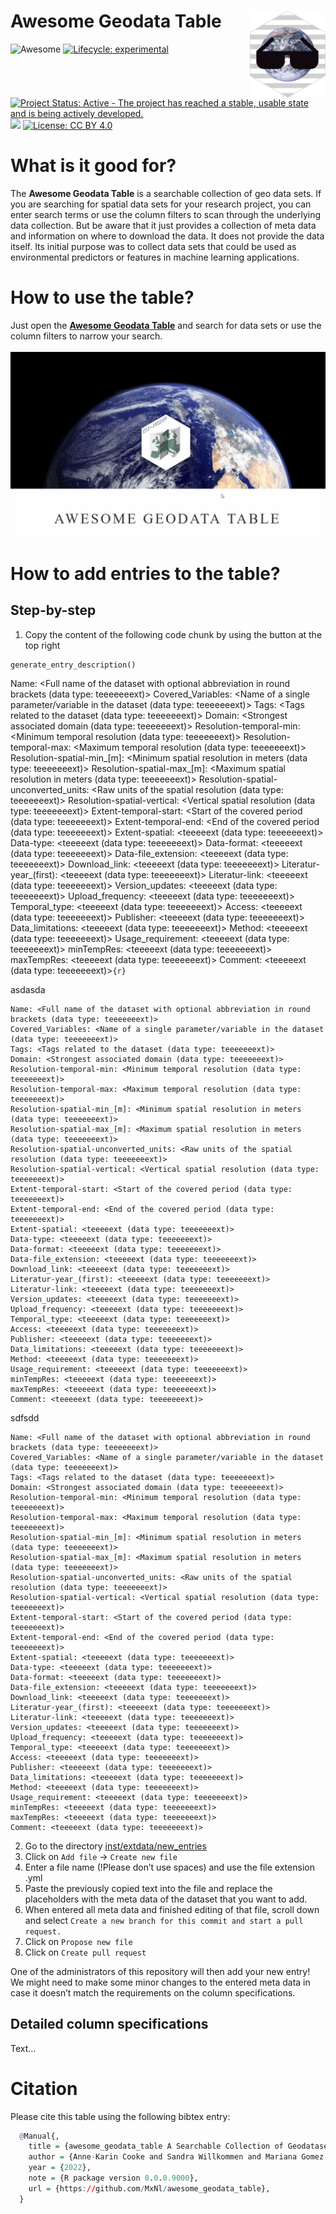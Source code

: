 
<!-- README.md is generated from README.Rmd. Please edit that file -->

# Awesome Geodata Table <img src='man/figures/awesome_geodata_table_logo.png' align="right" height="139"/>

<!-- badges: start -->

![Awesome](https://cdn.rawgit.com/sindresorhus/awesome/d7305f38d29fed78fa85652e3a63e154dd8e8829/media/badge.svg)
[![Lifecycle:
experimental](https://img.shields.io/badge/lifecycle-experimental-orange.svg)](https://lifecycle.r-lib.org/articles/stages.html#experimental)
[![Project Status: Active - The project has reached a stable, usable
state and is being actively
developed.](https://www.repostatus.org/badges/latest/active.svg)](https://www.repostatus.org/#active)
[![](https://img.shields.io/github/last-commit/MxNl/awesome_geodata_table.svg)](https://github.com/MxNl/awesome_geodata_table/commits/main)
[![License: CC BY
4.0](https://img.shields.io/badge/license-CC%20BY%204.0-blue.svg)](https://cran.r-project.org/web/licenses/CC%20BY%204.0)
<!-- badges: end -->

# What is it good for?

The **Awesome Geodata Table** is a searchable collection of geo data
sets. If you are searching for spatial data sets for your research
project, you can enter search terms or use the column filters to scan
through the underlying data collection. But be aware that it just
provides a collection of meta data and information on where to download
the data. It does not provide the data itself. Its initial purpose was
to collect data sets that could be used as environmental predictors or
features in machine learning applications.

# How to use the table?

Just open the [**Awesome Geodata
Table**](https://mxnl.github.io/awesome_geodata_table/) and search for
data sets or use the column filters to narrow your search. <br><br>
![alt text here](man/figures/awesomegeodatatable_howto.gif)

# How to add entries to the table?

## Step-by-step

1.  Copy the content of the following code chunk by using the button at
    the top right

``` {r}
generate_entry_description()
```

Name: \<Full name of the dataset with optional abbreviation in round
brackets (data type: teeeeeeext)> Covered_Variables: \<Name of a single
parameter/variable in the dataset (data type: teeeeeeext)> Tags: \<Tags
related to the dataset (data type: teeeeeeext)> Domain: \<Strongest
associated domain (data type: teeeeeeext)> Resolution-temporal-min:
\<Minimum temporal resolution (data type: teeeeeeext)>
Resolution-temporal-max: \<Maximum temporal resolution (data type:
teeeeeeext)> Resolution-spatial-min\_\[m\]: \<Minimum spatial resolution
in meters (data type: teeeeeeext)> Resolution-spatial-max\_\[m\]:
\<Maximum spatial resolution in meters (data type: teeeeeeext)>
Resolution-spatial-unconverted_units: \<Raw units of the spatial
resolution (data type: teeeeeeext)> Resolution-spatial-vertical:
\<Vertical spatial resolution (data type: teeeeeeext)>
Extent-temporal-start: \<Start of the covered period (data type:
teeeeeeext)> Extent-temporal-end: \<End of the covered period (data
type: teeeeeeext)> Extent-spatial: \<teeeeext (data type: teeeeeeext)>
Data-type: \<teeeeext (data type: teeeeeeext)> Data-format: \<teeeeext
(data type: teeeeeeext)> Data-file_extension: \<teeeeext (data type:
teeeeeeext)> Download_link: \<teeeeext (data type: teeeeeeext)>
Literatur-year\_(first): \<teeeeext (data type: teeeeeeext)>
Literatur-link: \<teeeeext (data type: teeeeeeext)> Version_updates:
\<teeeeext (data type: teeeeeeext)> Upload_frequency: \<teeeeext (data
type: teeeeeeext)> Temporal_type: \<teeeeext (data type: teeeeeeext)>
Access: \<teeeeext (data type: teeeeeeext)> Publisher: \<teeeeext (data
type: teeeeeeext)> Data_limitations: \<teeeeext (data type: teeeeeeext)>
Method: \<teeeeext (data type: teeeeeeext)> Usage_requirement:
\<teeeeext (data type: teeeeeeext)> minTempRes: \<teeeeext (data type:
teeeeeeext)> maxTempRes: \<teeeeext (data type: teeeeeeext)> Comment:
\<teeeeext (data type: teeeeeeext)>`{r}`

asdasda

    Name: <Full name of the dataset with optional abbreviation in round brackets (data type: teeeeeeext)>
    Covered_Variables: <Name of a single parameter/variable in the dataset (data type: teeeeeeext)>
    Tags: <Tags related to the dataset (data type: teeeeeeext)>
    Domain: <Strongest associated domain (data type: teeeeeeext)>
    Resolution-temporal-min: <Minimum temporal resolution (data type: teeeeeeext)>
    Resolution-temporal-max: <Maximum temporal resolution (data type: teeeeeeext)>
    Resolution-spatial-min_[m]: <Minimum spatial resolution in meters (data type: teeeeeeext)>
    Resolution-spatial-max_[m]: <Maximum spatial resolution in meters (data type: teeeeeeext)>
    Resolution-spatial-unconverted_units: <Raw units of the spatial resolution (data type: teeeeeeext)>
    Resolution-spatial-vertical: <Vertical spatial resolution (data type: teeeeeeext)>
    Extent-temporal-start: <Start of the covered period (data type: teeeeeeext)>
    Extent-temporal-end: <End of the covered period (data type: teeeeeeext)>
    Extent-spatial: <teeeeext (data type: teeeeeeext)>
    Data-type: <teeeeext (data type: teeeeeeext)>
    Data-format: <teeeeext (data type: teeeeeeext)>
    Data-file_extension: <teeeeext (data type: teeeeeeext)>
    Download_link: <teeeeext (data type: teeeeeeext)>
    Literatur-year_(first): <teeeeext (data type: teeeeeeext)>
    Literatur-link: <teeeeext (data type: teeeeeeext)>
    Version_updates: <teeeeext (data type: teeeeeeext)>
    Upload_frequency: <teeeeext (data type: teeeeeeext)>
    Temporal_type: <teeeeext (data type: teeeeeeext)>
    Access: <teeeeext (data type: teeeeeeext)>
    Publisher: <teeeeext (data type: teeeeeeext)>
    Data_limitations: <teeeeext (data type: teeeeeeext)>
    Method: <teeeeext (data type: teeeeeeext)>
    Usage_requirement: <teeeeext (data type: teeeeeeext)>
    minTempRes: <teeeeext (data type: teeeeeeext)>
    maxTempRes: <teeeeext (data type: teeeeeeext)>
    Comment: <teeeeext (data type: teeeeeeext)>

sdfsdd

    Name: <Full name of the dataset with optional abbreviation in round brackets (data type: teeeeeeext)>
    Covered_Variables: <Name of a single parameter/variable in the dataset (data type: teeeeeeext)>
    Tags: <Tags related to the dataset (data type: teeeeeeext)>
    Domain: <Strongest associated domain (data type: teeeeeeext)>
    Resolution-temporal-min: <Minimum temporal resolution (data type: teeeeeeext)>
    Resolution-temporal-max: <Maximum temporal resolution (data type: teeeeeeext)>
    Resolution-spatial-min_[m]: <Minimum spatial resolution in meters (data type: teeeeeeext)>
    Resolution-spatial-max_[m]: <Maximum spatial resolution in meters (data type: teeeeeeext)>
    Resolution-spatial-unconverted_units: <Raw units of the spatial resolution (data type: teeeeeeext)>
    Resolution-spatial-vertical: <Vertical spatial resolution (data type: teeeeeeext)>
    Extent-temporal-start: <Start of the covered period (data type: teeeeeeext)>
    Extent-temporal-end: <End of the covered period (data type: teeeeeeext)>
    Extent-spatial: <teeeeext (data type: teeeeeeext)>
    Data-type: <teeeeext (data type: teeeeeeext)>
    Data-format: <teeeeext (data type: teeeeeeext)>
    Data-file_extension: <teeeeext (data type: teeeeeeext)>
    Download_link: <teeeeext (data type: teeeeeeext)>
    Literatur-year_(first): <teeeeext (data type: teeeeeeext)>
    Literatur-link: <teeeeext (data type: teeeeeeext)>
    Version_updates: <teeeeext (data type: teeeeeeext)>
    Upload_frequency: <teeeeext (data type: teeeeeeext)>
    Temporal_type: <teeeeext (data type: teeeeeeext)>
    Access: <teeeeext (data type: teeeeeeext)>
    Publisher: <teeeeext (data type: teeeeeeext)>
    Data_limitations: <teeeeext (data type: teeeeeeext)>
    Method: <teeeeext (data type: teeeeeeext)>
    Usage_requirement: <teeeeext (data type: teeeeeeext)>
    minTempRes: <teeeeext (data type: teeeeeeext)>
    maxTempRes: <teeeeext (data type: teeeeeeext)>
    Comment: <teeeeext (data type: teeeeeeext)>

2.  Go to the directory
    [inst/extdata/new_entries](https://github.com/MxNl/awesome_geodata_table/tree/main/inst/extdata/new_entries)
3.  Click on `Add file` -> `Create new file`
4.  Enter a file name (!Please don’t use spaces) and use the file
    extension .yml
5.  Paste the previously copied text into the file and replace the
    placeholders with the meta data of the dataset that you want to add.
6.  When entered all meta data and finished editing of that file, scroll
    down and select
    `Create a new branch for this commit and start a pull request.`
7.  Click on `Propose new file`
8.  Click on `Create pull request`

One of the administrators of this repository will then add your new
entry! We might need to make some minor changes to the entered meta data
in case it doesn’t match the requirements on the column specifications.

## Detailed column specifications

Text…

# Citation

Please cite this table using the following bibtex entry:

``` r
  @Manual{,
    title = {awesome_geodata_table A Searchable Collection of Geodatasets Maintained by its Community},
    author = {Anne-Karin Cooke and Sandra Willkommen and Mariana Gomez-Ospina and Maximilian Nölscher},
    year = {2022},
    note = {R package version 0.0.0.9000},
    url = {https://github.com/MxNl/awesome_geodata_table},
  }
```
